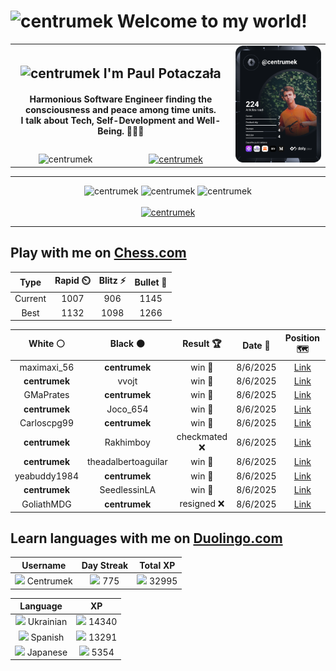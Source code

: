 <h1>
  <img
    src="https://emojis.slackmojis.com/emojis/images/1531849430/4246/blob-sunglasses.gif"
    width="30"
    alt="centrumek"
  />
  Welcome to my world!
</h1>

<table>
  <tbody>
    <tr>
      <td align="center" width="70%" colspan="2">
        <h2>
          <img
            src="https://raw.githubusercontent.com/MartinHeinz/MartinHeinz/master/wave.gif"
            width="30px"
            alt="centrumek"
          />
          I'm Paul Potaczała
        </h2>
        <h4>
          Harmonious Software Engineer finding the consciousness and peace among time units.
          <br/>
          I talk about Tech, Self-Development and Well-Being. 🌿🧘🚀
        </h4>
      </td>
      <td width="30%" rowspan="2">
        <a href="https://app.daily.dev/centrumek">
          <img
            src="./devcard.svg"
            alt="centrumek"
          />
        </a>
      </td>
    </tr>
    <tr align="center">
      <td>
        <img
          src="https://komarev.com/ghpvc/?username=centrumek&label=visitors&color=0e75b6&style=flat"
          alt="centrumek"
        >
      </td>
      <td>
        <a href="https://stackoverflow.com/users/14496012/centrumek">
          <img
            src="https://stackoverflow.com/users/flair/14496012.png?theme=dark"
            alt="centrumek"
          >
        </a>
      </td>
    </tr>
  </tbody>
</table>

---
<div align="center">
  <img 
    src="https://github-readme-stats.vercel.app/api?username=centrumek&show_icons=true&count_private=true&theme=dark&hide_border=true&hide=issues,contribs&bg_color=00000000"
    alt="centrumek"
  />
  <img
    src="https://github-readme-stats.vercel.app/api/top-langs/?username=centrumek&layout=compact&hide_border=true&theme=dark&bg_color=00000000&langs_count=6&exclude_repo=air-statistic-app"
    alt="centrumek"
  />
  <img 
    src="https://github-readme-streak-stats.herokuapp.com?user=centrumek&theme=dark&hide_border=true&background=FFFFFF00"
    alt="centrumek"
  />
  <br/>
  <br/>
  <a href="https://www.buymeacoffee.com/centrumek">
    <img
      src="https://cdn.buymeacoffee.com/buttons/v2/default-orange.png"
      height="50"
      width="210"
      alt="centrumek"
    />
  </a>
</div>

---

## Play with me on [Chess.com](https://www.chess.com/member/centrumek)

<div align="center">
<!--START_SECTION:chessStats-->
<!-- Automatically generated with https://github.com/Balastrong/chess-stats-action -->

| Type | Rapid ⏲️ | Blitz ⚡ | Bullet 🔫 |
|:---:|:---:|:---:|:---:|
| Current | 1007 | 906 | 1145 |
| Best | 1132 | 1098 | 1266 |

| White ⚪ | Black ⚫ | Result 🏆 | Date 📅 | Position 🗺️ | Type 🕕 |
|:---:|:---:|:---:|:---:|:---:|:---:|
| maximaxi_56 | **centrumek** | win 🥇 | 8/6/2025 | <a href="http://www.ee.unb.ca/cgi-bin/tervo/fen.pl?select=1r1k4/p1p5/3p3b/2pPpP2/Q1P5/3P4/P3R3/4K1q1 w - - 6 35">Link</a> | Blitz |
| **centrumek** | vvojt | win 🥇 | 8/6/2025 | <a href="http://www.ee.unb.ca/cgi-bin/tervo/fen.pl?select=3rq1k1/p5Qp/6p1/6n1/PP6/2B1P1P1/3N3P/R4RK1 b - - 2 32">Link</a> | Blitz |
| GMaPrates | **centrumek** | win 🥇 | 8/6/2025 | <a href="http://www.ee.unb.ca/cgi-bin/tervo/fen.pl?select=6r1/2pk3p/Q1np4/4p2p/P3P2P/2P2N2/6q1/1R2R2K w - - 2 29">Link</a> | Blitz |
| **centrumek** | Joco_654 | win 🥇 | 8/6/2025 | <a href="http://www.ee.unb.ca/cgi-bin/tervo/fen.pl?select=1rb1kb1r/p1p1pppp/2p2n2/8/3Q4/5P2/PPP3PP/RNB1K1NR w KQk - 1 8">Link</a> | Blitz |
| Carloscpg99 | **centrumek** | win 🥇 | 8/6/2025 | <a href="http://www.ee.unb.ca/cgi-bin/tervo/fen.pl?select=6K1/8/6k1/8/8/5q2/8/8 w - - 12 68">Link</a> | Blitz |
| **centrumek** | Rakhimboy | checkmated ❌ | 8/6/2025 | <a href="http://www.ee.unb.ca/cgi-bin/tervo/fen.pl?select=3k1r2/p2r3p/1p2Q3/2pP2P1/4b3/B1K1P3/P1q5/R7 w - - 4 32">Link</a> | Blitz |
| **centrumek** | theadalbertoaguilar | win 🥇 | 8/6/2025 | <a href="http://www.ee.unb.ca/cgi-bin/tervo/fen.pl?select=r1bqkbnr/ppp1pppp/2n5/3p4/3P4/4PN2/PPP2PPP/RNBQKB1R b KQkq - 2 3">Link</a> | Blitz |
| yeabuddy1984 | **centrumek** | win 🥇 | 8/6/2025 | <a href="http://www.ee.unb.ca/cgi-bin/tervo/fen.pl?select=2k5/p7/3p4/8/8/8/r7/5K2 w - - 0 42">Link</a> | Blitz |
| **centrumek** | SeedlessinLA | win 🥇 | 8/6/2025 | <a href="http://www.ee.unb.ca/cgi-bin/tervo/fen.pl?select=5R1k/6rp/p4Q2/8/8/7P/6PK/8 b - - 0 36">Link</a> | Blitz |
| GoliathMDG | **centrumek** | resigned ❌ | 8/6/2025 | <a href="http://www.ee.unb.ca/cgi-bin/tervo/fen.pl?select=3r3r/2k3p1/p1ppN2p/4pp2/8/2B1P3/PPP2PPP/2KR3R b - - 0 17">Link</a> | Blitz |

<!--END_SECTION:chessStats-->
</div>

## Learn languages with me on [Duolingo.com](https://www.duolingo.com/profile/Centrumek)

<div align="center">
<!--START_SECTION:duolingoStats-->
<!-- Automatically generated with https://github.com/centrumek/duolingo-readme-stats-->

| Username | Day Streak | Total XP |
|:---:|:---:|:---:|
| <img src="https://raw.githubusercontent.com/centrumek/duolingo-readme-stats/main/assets/duolingo.png" height="12"> Centrumek | <img src="https://raw.githubusercontent.com/centrumek/duolingo-readme-stats/main/assets/streakinactive.svg" height="12"> 775 | <img src="https://raw.githubusercontent.com/centrumek/duolingo-readme-stats/main/assets/xp.svg" height="12"> 32995 | <img src="https://raw.githubusercontent.com/centrumek/duolingo-readme-stats/main/assets/xp.svg" height="12"> 0 |

| Language | XP |
|:---:|:---:|
| <img src="https://raw.githubusercontent.com/centrumek/duolingo-readme-stats/main/assets/langs/ukrainian.svg" height="12"> Ukrainian | <img src="https://raw.githubusercontent.com/centrumek/duolingo-readme-stats/main/assets/xp.svg" height="12"> 14340 |
| <img src="https://raw.githubusercontent.com/centrumek/duolingo-readme-stats/main/assets/langs/spanish.svg" height="12"> Spanish | <img src="https://raw.githubusercontent.com/centrumek/duolingo-readme-stats/main/assets/xp.svg" height="12"> 13291 |
| <img src="https://raw.githubusercontent.com/centrumek/duolingo-readme-stats/main/assets/langs/japanese.svg" height="12"> Japanese | <img src="https://raw.githubusercontent.com/centrumek/duolingo-readme-stats/main/assets/xp.svg" height="12"> 5354 |

<!--END_SECTION:duolingoStats-->
</div>
<!--
**centrumek/centrumek** is a ✨ _special_ ✨ repository because its `README.md` (this file) appears on your GitHub profile.

Here are some ideas to get you started:

- 🔭 I’m currently working on ...
- 🌱 I’m currently learning ...
- 👯 I’m looking to collaborate on ...
- 🤔 I’m looking for help with ...
- 💬 Ask me about ...
- 📫 How to reach me: ...
- 😄 Pronouns: ...
- ⚡ Fun fact: ...
-->
